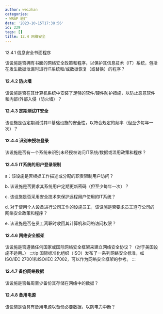 ```yaml
---
author: weizhan
categories:
- WRAP 验厂
date: '2023-10-15T17:38:56'
id: 229
tags: []
title: 12.4 网络安全
---
```


####  
12.4.1 信息安全书面程序

该设施是否拥有书面的网络安全政策和程序，以保护其信息技术（IT）系统，包括在发生数据泄漏时进行IT系统和/或数据恢复（或替换）的程序？

#### 12.4.2 防火墙

该设施是否在其计算机系统中安装了足够的软件/硬件防护措施，以防止恶意软件和内部/外部入侵（防火墙）？

#### 12.4.3 定期测试IT安全

该设施是否定期测试其IT基础设施的安全性，以符合规定的频率（但至少每年一次）？

#### 12.4.4 识别未授权登录

该设施是否有一个系统来识别未经授权访问IT系统/数据或滥用政策和程序？

#### 12.4.5 IT系统的用户登录限制

a：该设施是否根据工作描述或分配的职责限制用户访问？

b. 该设施是否要求其系统用户定期更新密码（但至少每年一次）？

c. 该设施是否采用安全技术来保护远程用户使用的IT系统？

d. 对于使用个人设备进行公司工作的设施员工，该设施是否要求员工遵守公司的网络安全政策和程序？

e. 该设施是否在员工离职时收回其计算机和网络访问权限？

#### 12.4.6 网络安全框架

该设施是否遵循任何国家或国际网络安全框架来建立网络安全协议？（对于美国设施不适用。） :::tip
国际标准化组织（ISO）发布了一系列网络安全标准，如ISO/IEC 27001和ISO/IEC 27002，可以作为网络安全框架的参考。 :::

#### 12.4.7 备份网络数据

该设施是否每周至少备份其存储在网络中的数据？

#### 12.4.8 备用电源

该设施是否具有备用电源以备份必要数据，以防电力中断？

